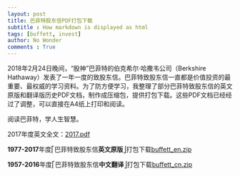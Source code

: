 ```yaml
---
layout: post
title: 巴菲特股东信PDF打包下载
subtitle : How markdown is displayed as html
tags: [buffett, invest]
author: No Wonder
comments : True
---
```


2018年2月24日晚间，“股神”巴菲特的伯克希尔·哈撒韦公司（Berkshire Hathaway）发表了一年一度的致股东信。巴菲特致股东信一直都是价值投资的最重要、最权威的学习资料。为了防方便学习，我整理了部分巴菲特致股东信的英文原版和翻译版历史PDF文档，制作成压缩包，提供打包下载。这些PDF文档已经经过了调整，可以直接在A4纸上打印和阅读。

阅读巴菲特，学人生智慧。

2017年度英文全文：[2017.pdf](https://9thspace.ctfile.com/fs/16771313-239058379 "https://9thspace.ctfile.com/fs/16771313-239058379")

**1977-2017**年度⎡巴菲特致股东信**英文原版**⎦打包下载[buffett_en.zip](https://9thspace.ctfile.com/fs/16771313-239058428)

**1957-2016**年度⎡巴菲特致股东信**中文翻译**⎦打包下载[buffett_cn.zip](https://9thspace.ctfile.com/fs/16771313-238908367)